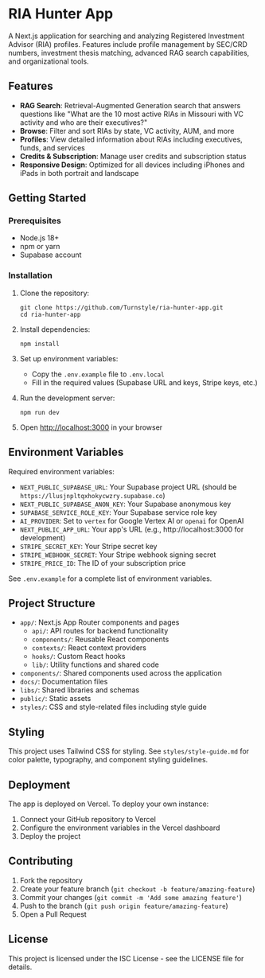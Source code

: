 # RIA Hunter App

A Next.js application for searching and analyzing Registered Investment Advisor (RIA) profiles. Features include profile management by SEC/CRD numbers, investment thesis matching, advanced RAG search capabilities, and organizational tools.

## Features

- **RAG Search**: Retrieval-Augmented Generation search that answers questions like "What are the 10 most active RIAs in Missouri with VC activity and who are their executives?"
- **Browse**: Filter and sort RIAs by state, VC activity, AUM, and more
- **Profiles**: View detailed information about RIAs including executives, funds, and services
- **Credits & Subscription**: Manage user credits and subscription status
- **Responsive Design**: Optimized for all devices including iPhones and iPads in both portrait and landscape

## Getting Started

### Prerequisites

- Node.js 18+
- npm or yarn
- Supabase account

### Installation

1. Clone the repository:
   ```
   git clone https://github.com/Turnstyle/ria-hunter-app.git
   cd ria-hunter-app
   ```

2. Install dependencies:
   ```
   npm install
   ```

3. Set up environment variables:
   - Copy the `.env.example` file to `.env.local`
   - Fill in the required values (Supabase URL and keys, Stripe keys, etc.)

4. Run the development server:
   ```
   npm run dev
   ```

5. Open [http://localhost:3000](http://localhost:3000) in your browser

## Environment Variables

Required environment variables:

- `NEXT_PUBLIC_SUPABASE_URL`: Your Supabase project URL (should be `https://llusjnpltqxhokycwzry.supabase.co`)
- `NEXT_PUBLIC_SUPABASE_ANON_KEY`: Your Supabase anonymous key
- `SUPABASE_SERVICE_ROLE_KEY`: Your Supabase service role key
- `AI_PROVIDER`: Set to `vertex` for Google Vertex AI or `openai` for OpenAI
- `NEXT_PUBLIC_APP_URL`: Your app's URL (e.g., http://localhost:3000 for development)
- `STRIPE_SECRET_KEY`: Your Stripe secret key
- `STRIPE_WEBHOOK_SECRET`: Your Stripe webhook signing secret
- `STRIPE_PRICE_ID`: The ID of your subscription price

See `.env.example` for a complete list of environment variables.

## Project Structure

- `app/`: Next.js App Router components and pages
  - `api/`: API routes for backend functionality
  - `components/`: Reusable React components
  - `contexts/`: React context providers
  - `hooks/`: Custom React hooks
  - `lib/`: Utility functions and shared code
- `components/`: Shared components used across the application
- `docs/`: Documentation files
- `libs/`: Shared libraries and schemas
- `public/`: Static assets
- `styles/`: CSS and style-related files including style guide

## Styling

This project uses Tailwind CSS for styling. See `styles/style-guide.md` for color palette, typography, and component styling guidelines.

## Deployment

The app is deployed on Vercel. To deploy your own instance:

1. Connect your GitHub repository to Vercel
2. Configure the environment variables in the Vercel dashboard
3. Deploy the project

## Contributing

1. Fork the repository
2. Create your feature branch (`git checkout -b feature/amazing-feature`)
3. Commit your changes (`git commit -m 'Add some amazing feature'`)
4. Push to the branch (`git push origin feature/amazing-feature`)
5. Open a Pull Request

## License

This project is licensed under the ISC License - see the LICENSE file for details.
